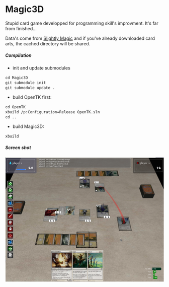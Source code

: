 # Magic3D
Stupid card game developped for programming skill's improvment. It's far from finished...

Data's come from [Slightly Magic](http://www.slightlymagic.net) and if you've already downloaded card arts, the cached
directory will be shared.

##### Compilation

- init and update submodules
```
cd Magic3D
git submodule init
git submodule update .
```
- build OpenTK first:
```
cd OpenTK
xbuild /p:Configuration=Release OpenTK.sln
cd ..
```
- build Magic3D:
```
xbuild
```
##### Screen shot
![screen shot](/screenshot.png?raw=true "Magic3d")
